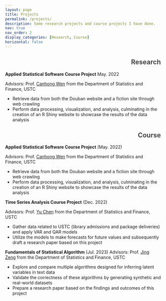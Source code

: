 ```yaml
---
layout: page
title: Projects
permalink: /projects/
description: Some research projects and course projects I have done.
nav: true
nav_order: 2
display_categories: [Research, Course]
horizontal: false
---
```


<div style="text-align: right;">
  <h2 style="opacity: 0.8;">Research</h2>
</div>

**Applied Statistical Software Course Project**  May. 2022

Advisors: Prof. [Canhong Wen](https://bs.ustc.edu.cn/english/profile-352.html) from the Department of Statistics and Finance, USTC

- Retrieve data from both the Douban website and a fiction site through web crawling
- Perform data processing, visualization, and analysis, culminating in the creation of an R Shiny website to showcase the results of the data analysis

<div style="text-align: right;">
  <h2 style="opacity: 0.8;">Course</h2>
</div>

**Applied Statistical Software Course Project**  (May. 2022)

Advisors: Prof. [Canhong Wen](https://bs.ustc.edu.cn/english/profile-352.html) from the Department of Statistics and Finance, USTC

- Retrieve data from both the Douban website and a fiction site through web crawling
- Perform data processing, visualization, and analysis, culminating in the creation of an R Shiny website to showcase the results of the data analysis

**Time Series Analysis Course Project**  (Dec. 2022)

Advisors: Prof. [Yu Chen](https://bs.ustc.edu.cn/english/profile-100.html) from the Department of Statistics and Finance, USTC

 - Gather data related to USTC (library admissions and package deliveries) and apply VAR and QAR models
 - Utilize the models to make forecasts for future values and subsequently draft a research paper based on this project

**Fundamentals of Statistical Algorithm**  (Jul. 2023)
Advisors: Prof. [Jing Zeng](https://bs.ustc.edu.cn/english/profile-2012.html) from the Department of Statistics and Finance, USTC
 - Explore and compare multiple algorithms designed for inferring latent variables in text data
 - Validate the correctness of these algorithms by generating synthetic and real-world datasets
 - Prepare a research paper based on the findings and outcomes of this project
